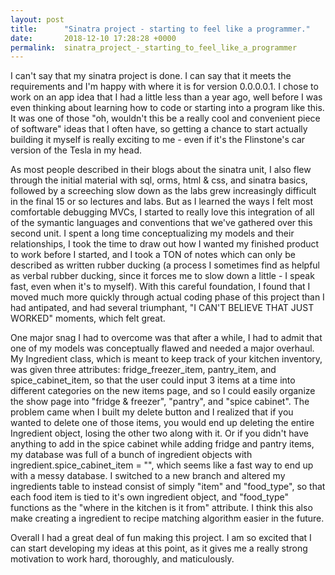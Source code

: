 ```yaml
---
layout: post
title:      "Sinatra project - starting to feel like a programmer."
date:       2018-12-10 17:28:28 +0000
permalink:  sinatra_project_-_starting_to_feel_like_a_programmer
---
```



I can't say that my sinatra project is done. I can say that it meets the requirements and I'm happy with where it is for version 0.0.0.0.1. I chose to work on an app idea that I had a little less than a year ago, well before I was even thinking about learning how to code or starting into a program like this. It was one of those "oh, wouldn't this be a really cool and convenient piece of software" ideas that I often have, so getting a chance to start actually building it myself is really exciting to me - even if it's the Flinstone's car version of the Tesla in my head.

As most people described in their blogs about the sinatra unit, I also flew through the initial material with sql, orms, html & css, and sinatra basics, followed by a screeching slow down as the labs grew increasingly difficult in the final 15 or so lectures and labs. But as I learned the ways I felt most comfortable debugging MVCs, I started to really love this integration of all of the symantic languages and conventions that we've gathered over this second unit. I spent a long time conceptualizing my models and their relationships, I took the time to draw out how I wanted my finished product to work before I started, and I took a TON of notes which can only be described as written rubber ducking (a process I sometimes find as helpful as verbal rubber ducking, since it forces me to slow down a little - I speak fast, even when it's to myself). With this careful foundation, I found that I moved much more quickly through actual coding phase of this project than I had antipated, and had several triumphant, "I CAN'T BELIEVE THAT JUST WORKED" moments, which felt great.

One major snag I had to overcome was that after a while, I had to admit that one of my models was conceptually flawed and needed a major overhaul. My Ingredient class, which is meant to keep track of your kitchen inventory, was given three attributes: fridge_freezer_item, pantry_item, and spice_cabinet_item, so that the user could input 3 items at a time into different categories on the new items page, and so I could easily organize the show page into "fridge & freezer", "pantry", and "spice cabinet". The problem came when I built my delete button and I realized that if you wanted to delete one of those items, you would end up deleting the entire Ingredient object, losing the other two along with it. Or if you didn't have anything to add in the spice cabinet while adding fridge and pantry items, my database was full of a bunch of ingredient objects with ingredient.spice_cabinet_item = "", which seems like a fast way to end up with a messy database. I switched to a new branch and altered my ingredients table to instead consist of simply "item" and "food_type", so that each food item is tied to it's own ingredient object, and "food_type" functions as the "where in the kitchen is it from" attribute. I think this also make creating a ingredient to recipe matching algorithm easier in the future.

Overall I had a great deal of fun making this project. I am so excited that I can start developing my ideas at this point, as it gives me a really strong motivation to work hard, thoroughly, and maticulously. 
